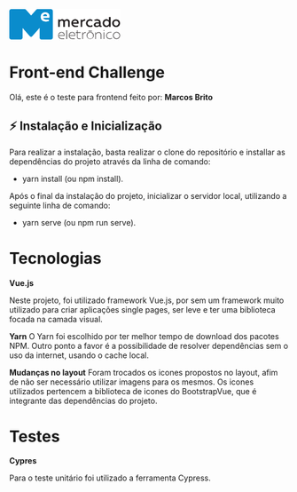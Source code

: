 <img src="me.svg" width="200" alt="ME">

# Front-end Challenge

Olá, 
este é o teste para frontend feito por: **Marcos Brito**

## :zap: Instalação e Inicialização
Para realizar a instalação, basta realizar o clone do repositório e installar as dependências do projeto através da linha de comando:
- yarn install (ou npm install).

Após o final da instalação do projeto, inicializar o servidor local, utilizando a seguinte linha de comando:
- yarn serve (ou npm run serve).


# Tecnologias
**Vue.js**

Neste projeto, foi utilizado framework Vue.js, por sem um framework muito utilizado para criar aplicações single pages, ser leve e ter uma biblioteca focada na camada visual.

**Yarn**
O Yarn foi escolhido por ter melhor tempo de download dos pacotes NPM. Outro ponto a favor é a possibilidade de resolver dependências sem o uso da internet, usando o cache local.

**Mudanças no layout**
Foram trocados os icones propostos no layout, afim de não ser necessário utilizar imagens para os mesmos. Os icones utilizados pertencem a biblioteca de icones do BootstrapVue, que é integrante das dependências do projeto.

# Testes
**Cypres**

Para o teste unitário foi utilizado a ferramenta Cypress.